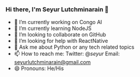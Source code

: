### Hi there, I'm Seyur Lutchminarain 👋

- 🔭 I’m currently working on Congo AI
- 🌱 I’m currently learning NodeJS
- 👯 I’m looking to collaborate on GitHub
- 🤔 I’m looking for help with ReactNative
- 💬 Ask me about Python or any tech related topics
- 📫 How to reach me: Twitter: @_seyur_
                       Email: seyurlutchminarain@gmail.com
- 😄 Pronouns: He/His
